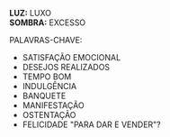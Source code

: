 **LUZ:** LUXO  
**SOMBRA:** EXCESSO

PALAVRAS-CHAVE:
- SATISFAÇÃO EMOCIONAL
- DESEJOS REALIZADOS
- TEMPO BOM
- INDULGÊNCIA
- BANQUETE
- MANIFESTAÇÃO
- OSTENTAÇÃO
- FELICIDADE "PARA DAR E VENDER"?